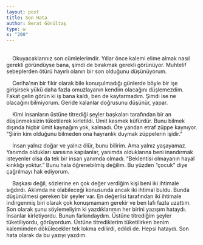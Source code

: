 ```yaml
---
layout: post
title: Son Hata
author: Berat Gönültaş
type: w
x: "200"
---
```

<br/>
&nbsp;&nbsp;&nbsp;&nbsp;Okuyacaklarınız son cümlelerimdir. Yıllar önce kalemi elime almak nasıl gerekli göründüyse bana, şimdi de bırakmak gerekli görünüyor. Muhtelif sebeplerden ötürü hayırlı olanın bir son olduğunu düşünüyorum.

&nbsp;&nbsp;&nbsp;&nbsp;Ceriha'nın bir fikir olarak bile konuşulmadığı günlerde böyle bir işe girişirsek yükü daha fazla omuzlayanın kendim olacağını düşlemezdim. Fakat gelin görün ki iş bana kaldı, ben de kaytarmadım. Şimdi ise ne olacağını bilmiyorum. Geride kalanlar doğrusunu düşünür, yapar.

&nbsp;&nbsp;&nbsp;&nbsp;Kimi insanların üstüne titrediği şeyler başkaları tarafından bir an düşünmeksizin tüketilerek kirletildi. Ümit kesmek küfürdür. Bunu bilmek dışında hiçbir ümit kaynağım yok, kalmadı. Öte yandan etraf züppe kaynıyor. "Şiirin kim olduğunu bilmeden ona hayranlık duymak züppelerin işidir."

&nbsp;&nbsp;&nbsp;&nbsp;İnsan yalnız doğar ve yalnız ölür, bunu bilirim. Ama yalnız yaşayamaz. Yanımda oldukları sanısına kapılanlar, yanımda olduklarına beni inandırmak isteyenler olsa da tek bir insan yanımda olmadı. “Beklentisi olmayanın hayal kırıklığı yoktur.” Bunu hala öğrenebilmiş değilim. Bu yüzden “çocuk” diye çağrılmayı hak ediyorum.

&nbsp;&nbsp;&nbsp;&nbsp;Başkası değil, sözlerine en çok değer verdiğim kişi beni iki ihtimale sığdırdı. Aklımda ne olabileceği konusunda ancak iki ihtimal buldu. Bunda düşünülmesi gereken bir şeyler var. En değerlisi tarafından iki ihtimale indirgenmiş biri olarak çok konuşmamam gerekir ve ben lafı fazla uzattım. Son olarak şunu söylemeliyim ki yazdıklarımın her birini yazışım hataydı. İnsanlar kirletiyordu. Bunun farkındaydım. Üstüne titrediğim şeyler tüketiliyordu, görüyordum. Üstüne titrediklerim tüketilirken benim kalemimden dökülecekler tek lokma edilirdi, edildi de. Hepsi hataydı. Son hata olarak da bu yazıyı yazdım.
